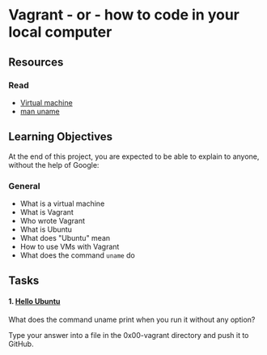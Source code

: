 # Vagrant - or - how to code in your local computer
## Resources
### Read
* [Virtual machine](https://en.wikipedia.org/wiki/Virtual_machine)
* [man uname](https://linux.die.net/man/1/uname)
## Learning Objectives
At the end of this project, you are expected to be able to explain to anyone, without the help of Google:
### General
* What is a virtual machine
* What is Vagrant
* Who wrote Vagrant
* What is Ubuntu
* What does "Ubuntu" mean
* How to use VMs with Vagrant
* What does the command `uname` do

## Tasks
#### 1. [Hello Ubuntu](https://github.com/najlae01/zero_day/blob/master/0x00-vagrant/0-hello_ubuntu)
What does the command uname print when you run it without any option?

Type your answer into a file in the 0x00-vagrant directory and push it to GitHub.
